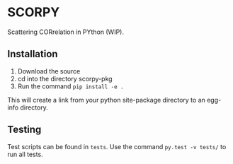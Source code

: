 # SCORPY



Scattering CORrelation in PYthon (WIP).





## Installation 

1. Download the source
2. cd into the directory scorpy-pkg
3. Run the command `pip install -e .`


This will create a link from your python site-package directory to an egg-info directory.

## Testing

Test scripts can be found in `tests`. Use the command `py.test -v tests/` to run all tests.

